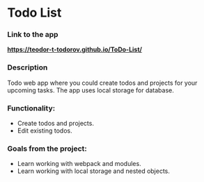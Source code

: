 # Todo List

### Link to the app
**https://teodor-t-todorov.github.io/ToDo-List/**

### Description
Todo web app where you could create todos and projects for your upcoming tasks. The app uses local storage for database. 

### Functionality:
- Create todos and projects.
- Edit existing todos.

### Goals from the project:
- Learn working with webpack and modules.
- Learn working with local storage and nested objects.
